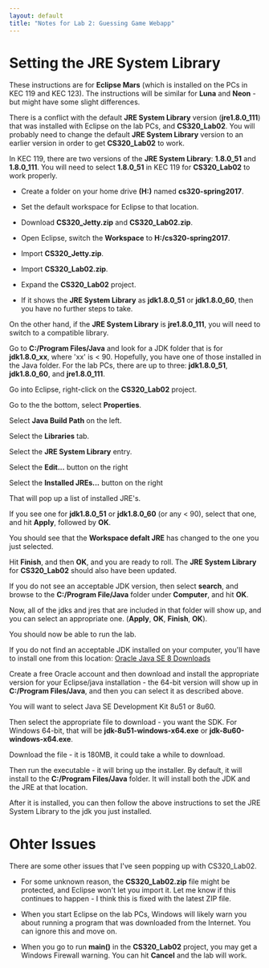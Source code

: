 ```yaml
---
layout: default
title: "Notes for Lab 2: Guessing Game Webapp"
---
```


Setting the JRE System Library
===============

These instructions are for **Eclipse Mars** (which is installed on the PCs in KEC 119 and KEC 123).  The instructions will be similar for **Luna** and **Neon** - but might have some slight differences.

There is a conflict with the default **JRE System Library** version (**jre1.8.0\_111**) that was installed with Eclipse on the lab PCs, and **CS320\_Lab02**.  You will probably need to change the default **JRE System Library** version to an earlier version in order to get **CS320\_Lab02** to work.

In KEC 119, there are two versions of the **JRE System Library**: **1.8.0\_51** and **1.8.0\_111**.  You will need to select **1.8.0\_51** in KEC 119 for **CS320\_Lab02** to work properly.

* Create a folder on your home drive **(H:)** named **cs320-spring2017**.

* Set the default workspace for Eclipse to that location.

* Download **CS320\_Jetty.zip** and **CS320\_Lab02.zip**.

* Open Eclipse, switch the **Workspace** to **H:/cs320-spring2017**.

* Import **CS320\_Jetty.zip**.

* Import **CS320\_Lab02.zip**.

* Expand the **CS320_Lab02** project.

* If it shows the **JRE System Library** as **jdk1.8.0\_51** or **jdk1.8.0\_60**, then you have no further steps to take.

On the other hand, if the **JRE System Library** is **jre1.8.0\_111**, you will need to switch to a compatible library.

Go to **C:/Program Files/Java** and look for a JDK folder that is for **jdk1.8.0\_xx**, where 'xx' is < 90.  Hopefully, you have one of those installed in the Java folder.  For the lab PCs, there are up to three: **jdk1.8.0\_51**, **jdk1.8.0\_60**, and **jre1.8.0\_111**.

Go into Eclipse, right-click on the **CS320\_Lab02** project.

Go to the the bottom, select **Properties**.

Select **Java Build Path** on the left.

Select the **Libraries** tab.

Select the **JRE System Library** entry.

Select the **Edit...** button on the right

Select the **Installed JREs...** button on the right

That will pop up a list of installed JRE's.

If you see one for **jdk1.8.0\_51** or **jdk1.8.0\_60** (or any < 90), select that one, and hit **Apply**, followed by **OK**.

You should see that the **Workspace defalt JRE** has changed to the one you just selected.

Hit **Finish**, and then **OK**, and you are ready to roll.  The **JRE System Library** for **CS320\_Lab02** should also have been updated.

If you do not see an acceptable JDK version, then  select **search**, and browse to the **C:/Program File/Java** folder under **Computer**, and hit **OK**.

Now, all of the jdks and jres that are included in that folder will show up, and you can select an appropriate one. (**Apply**, **OK**, **Finish**, **OK**).

You should now be able to run the lab.

If you do not find an acceptable JDK installed on your computer, you'll have to install one from this location:
[Oracle Java SE 8 Downloads](http://www.oracle.com/technetwork/java/javase/downloads/java-archive-javase8-2177648.html)

Create a free Oracle account and then download and install the appropriate version for your Eclipse/java installation - the 64-bit version will show up in **C:/Program Files/Java**, and then you can select it as described above.

You will want to select Java SE Development Kit 8u51 or 8u60.

Then select the appropriate file to download - you want the SDK.  For Windows 64-bit, that will be **jdk-8u51-windows-x64.exe** or **jdk-8u60-windows-x64.exe**.

Download the file - it is 180MB, it could take a while to download.

Then run the executable - it will bring up the installer.  By default, it will install to the **C:/Program Files/Java** folder.  It will install both the JDK and the JRE at that location.

After it is installed, you can then follow the above instructions to set the JRE System Library to the jdk you just installed.


Ohter Issues
=========
There are some other issues that I've seen popping up with CS320\_Lab02.

* For some unknown reason, the **CS320\_Lab02.zip** file might be protected, and Eclipse won't let you import it.  Let me know if this continues to happen - I think this is fixed with the latest ZIP file.

* When you start Eclipse on the lab PCs, Windows will likely warn you about running a program that was downloaded from the Internet.  You can ignore this and move on.

* When you go to run **main()** in the **CS320\_Lab02** project, you may get a Windows Firewall warning.  You can hit **Cancel** and the lab will work.